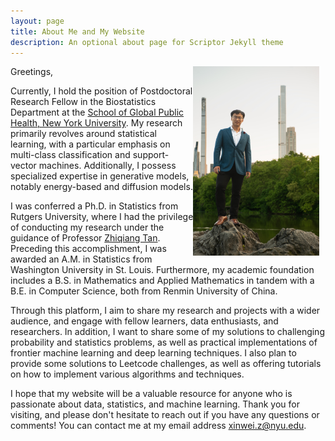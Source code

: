 ```yaml
---
layout: page
title: About Me and My Website
description: An optional about page for Scriptor Jekyll theme
---
```


<!-- ![alt text](/images/wanderer_above_the_sea_of_fog.jpg){: width="50%" style="display: block; margin: 0 auto;"} -->

<!-- ![alt text](/images/author_image3.jpg){: height="10%" style="display: block; margin: 0 auto;"} -->
<img src="/images/author_image3.jpg" alt="alt text" style="width: 40%; height: 55%; float: right; margin-right: 10px;">

Greetings,

Currently, I hold the position of Postdoctoral Research Fellow in the Biostatistics Department at the [School of Global Public Health, New York University](https://publichealth.nyu.edu/). My research primarily revolves around statistical learning, with a particular emphasis on multi-class classification and support-vector machines. Additionally, I possess specialized expertise in generative models, notably energy-based and diffusion models.


I was conferred a Ph.D. in Statistics from Rutgers University, where I had the privilege of conducting my research under the guidance of Professor [Zhiqiang Tan](https://statweb.rutgers.edu/ztan/index.html). Preceding this accomplishment, I was awarded an A.M. in Statistics from Washington University in St. Louis. Furthermore, my academic foundation includes a B.S. in Mathematics and Applied Mathematics in tandem with a B.E. in Computer Science, both from Renmin University of China.

Through this platform, I aim to share my research and projects with a wider audience, and engage with fellow learners, data enthusiasts, and researchers. In addition, I want to share some of my solutions to challenging probability and statistics problems, as well as practical implementations of frontier machine learning and deep learning techniques. I also plan to provide some solutions to Leetcode challenges, as well as offering tutorials on how to implement various algorithms and techniques.

I hope that my website will be a valuable resource for anyone who is passionate about data, statistics, and machine learning. Thank you for visiting, and please don't hesitate to reach out if you have any questions or comments! You can contact me at my email address [xinwei.z@nyu.edu](mailto:xinwei.z@nyu.edu).
